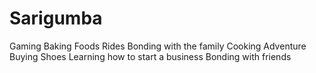 # Sarigumba
Gaming
Baking
Foods
Rides
Bonding with the family
Cooking
Adventure
Buying Shoes
Learning how to start a business
Bonding with friends 